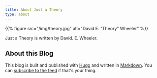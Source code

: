 ```yaml
---
title: About Just a Theory
type: about
---
```


{{% figure src="/img/theory.jpg" alt="David E. “Theory” Wheeler" %}}

Just a Theory is written by David. E. Wheeler.

About this Blog
---------------

This blog is built and published with [Hugo](https://gohugo.io) and
written in [Markdown](http://daringfireball.net/projects/markdown/). You can
[subscribe to the feed](/index.xml) if that's your thing.
